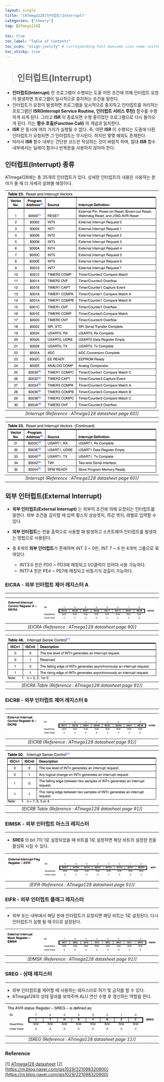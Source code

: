 ```yaml
---
layout: single
title: "[ATmega128]인터럽트(Interrupt)"
categories: ["theory"]
tag: [ATmega128]

toc: true
toc_label: "Table of Contents"
toc_icon: "align-justify" # corresponding Font Awesome icon name (without fa prefix)
toc_sticky: true
---
```


># 인터럽트(Interrupt)

* **인터럽트(Interrupt)** 란 프로그램이 수행되는 도중 어떤 조건에 의해 인터럽트 요청이 발생하면 프로그램이 일시적으로 중지하는 조건을 말한다.
* 인터럽트가 요청이 발생하면 프로그램을 일시적으로 중지하고 인터럽트를 처리하는 프로그램인 **ISR(Interrupt Service Routine, 인터럽트 서비스 루틴)** 함수를 수행하게 되게 된다. 그리고 **ISR** 이 종료되면 수행 중이었던 프로그램으로 다시 돌아오게 된다. 이는 **함수 호출(Function Call)** 의 개념과 일치한다.
* **ISR** 은 동시에 여러 가지가 실행될 수 없다. 즉, 어떤 **ISR** 이 수행되는 도중에 다른 인터럽트가 요청되면 그 인터럽트는 무시된다. 하지만 몇몇 예외도 존재한다. 
* 따라서 **ISR** 함수 내부는 간단한 코드만 작성하는 것이 바람직 하며, 절대 **ISR** 함수 내부에서는 딜레이 함수나 반복문을 사용하지 않아야 한다.

## 인터럽트(Interrupt) 종류

ATmega128에는 총 35개의 인터럽트가 있다. 상세한 인터럽트의 내용은 사용하는 분야가 올 때 더 자세히 살펴볼 예정이다.

|![blog](https://github.com/JiJinWoo/JiJinWoo.github.io/blob/master/assets/images/avrblog/interrupt1.PNG?raw=true)|
|:--:|
|*[Interrupt (Reference : ATmega128 datasheet page 60)]*|

|![blog](https://github.com/JiJinWoo/JiJinWoo.github.io/blob/master/assets/images/avrblog/interrupt2.PNG?raw=true)|
|:--:|
|*[Interrupt (Reference : ATmega128 datasheet page 60)]*|

## 외부 인터럽트(External Interrupt)

* **외부 인터럽트(External Interrupt)** 는 외부의 조건에 의해 요청되는 인터럽트를 말한다. 외부 조건을 감지할 때 입력 펄스의 상승엣지, 하강 엣지, 레벨로 입력할 수 있다.

* **외부 인터럽트**는 핀을 출력으로 사용할 때 발생하고 소프트웨어 인터럽트를 발생하는 방법으로 사용된다.

* 총 8개의 **외부 인터럽트**가 존재하며 INT 3 ~ 0핀, INT 7 ~ 4 핀 4개씩 그룹으로 묶여있다. 
	* INT3:0 핀은 PD0 ~ PD3에 매칭되고 I/O클럭이 있어야 사용 가능하다.
	* INT7:4 핀은 PE4 ~ PE7에 매칭되고 비동기식 검출이 가능하다.

### EICRA - 외부 인터럽트 제어 레지스터 A
---

|![blog](https://github.com/JiJinWoo/JiJinWoo.github.io/blob/master/assets/images/avrblog/EICRA%20page%2090.PNG?raw=true)|
|:--:|
|*[EICRA (Reference : ATmega128 datasheet page 90)]*|

|![blog](https://github.com/JiJinWoo/JiJinWoo.github.io/blob/master/assets/images/avrblog/EICRA%20table%20page%2091.PNG?raw=true)|
|:--:|
|*[EICRA Table (Reference : ATmega128 datasheet page 91)]*|

### EICRB - 외부 인터럽트 제어 레지스터 B
---

|![blog](https://github.com/JiJinWoo/JiJinWoo.github.io/blob/master/assets/images/avrblog/EICRB%20page%2091.PNG?raw=true)|
|:--:|
|*[EICRB (Reference : ATmega128 datasheet page 91)]*|

|![blog](https://github.com/JiJinWoo/JiJinWoo.github.io/blob/master/assets/images/avrblog/EICRB%20table%20page%2091.PNG?raw=true)|
|:--:|
|*[EICRB Table (Reference : ATmega128 datasheet page 91)]*|

### EIMSK - 외부 인터럽트 마스크 레지스터
---

* **SREG** 의 bit 7이 1로 설정되었을 때 비트를 1로 설정하면 해당 비트의 설정한 핀을 활성화 시킬 수 있다.

|![blog](https://github.com/JiJinWoo/JiJinWoo.github.io/blob/master/assets/images/avrblog/EIFR%20page%2092.PNG?raw=true)|
|:--:|
|*[EIFR (Reference : ATmega128 datasheet page 91)]*|

### EIFR - 외부 인터럽트 플래그 레지스터
---

* 외부 또는 내부에서 해당 핀에 인터럽트가 요청되면 해당 비트는 1로 설정된다. 다시 인터럽트가 실행 될 때 0으로 설정된다.

|![blog](https://github.com/JiJinWoo/JiJinWoo.github.io/blob/master/assets/images/avrblog/EIMSK%20page%2092.PNG?raw=true)|
|:--:|
|*[EIMSK (Reference : ATmega128 datasheet page 91)]*|

### SREG - 상태 레지스터
---

* 외부 인터럽트를 제어할 때 사용하는 레지스터로 허가 및 금지를 할 수 있다.
* ATmega128의 상태 결과를 보여주며 ALU 연산 수행 후 갱신하는 역할을 한다.

|![blog](https://github.com/JiJinWoo/JiJinWoo.github.io/blob/master/assets/images/avrblog/SREG%20page%2011.PNG?raw=true)|
|:--:|
|*[SREG (Reference : ATmega128 datasheet page 11)]*|

### Reference

[1] [ATmega128 datasheet](https://www.alldatasheet.com/view.jsp?Searchword=Atmega128%20datasheet&gclid=CjwKCAjwxZqSBhAHEiwASr9n9BnM2BYUT8UYk14wDrEEu2xSXP17kQdJLfsgKoZNEAQW1gyPJWnHxBoCnYgQAvD_BwE)
[2] [https://m.blog.naver.com/gjs1029/221098320900](https://m.blog.naver.com/gjs1029/221098320900)
